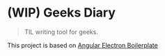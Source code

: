 # (WIP) Geeks Diary

> TIL writing tool for geeks.

This project is based on [Angular Electron Boilerplate](https://github.com/seokju-na/angular-electron-boilerplate)
